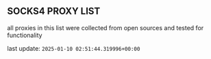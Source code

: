 ## SOCKS4 PROXY LIST

all proxies in this list were collected from open sources and tested for functionality

last update: `2025-01-10 02:51:44.319996+00:00`